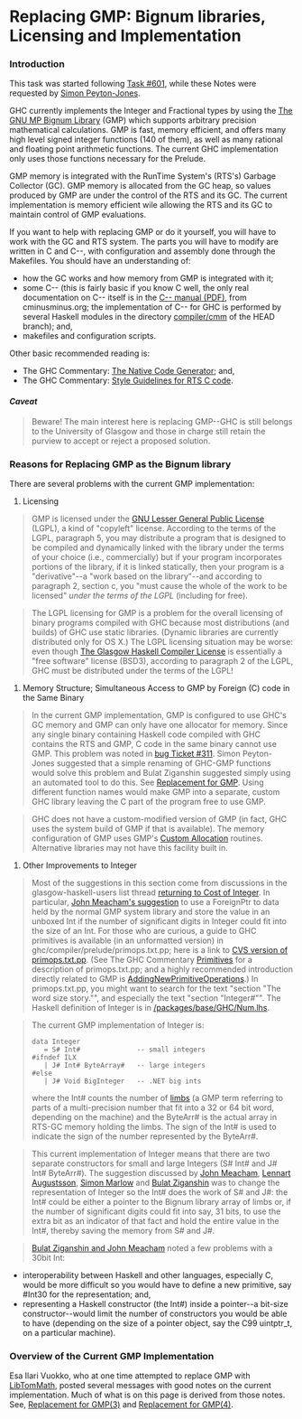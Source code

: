 # Replacing GMP: Bignum libraries, Licensing and Implementation


### Introduction



This task was started following [
Task \#601](http://hackage.haskell.org/trac/ghc/ticket/601), while these Notes were requested by [
Simon Peyton-Jones](http://www.haskell.org/pipermail/glasgow-haskell-users/2006-August/010676.html).



GHC currently implements the Integer and Fractional types by using the [
The GNU MP Bignum Library](http://swox.com/gmp/) (GMP) which supports arbitrary precision mathematical calculations.  GMP is fast, memory efficient, and offers many high level signed integer functions (140 of them), as well as many rational and floating point arithmetic functions.  The current GHC implementation only uses those functions necessary for the Prelude.  



GMP memory is integrated with the RunTime System's (RTS's) Garbage Collector (GC).  GMP memory is allocated from the GC heap, so values produced by GMP are under the control of the RTS and its GC.  The current implementation is memory efficient wile allowing the RTS and its GC to maintain control of GMP evaluations.



If you want to help with replacing GMP or do it yourself, you will have to work with the GC and RTS system.  The parts you will have to modify are written in C and C--, with configuration and assembly done through the Makefiles.  You should have an understanding of:


- how the GC works and how memory from GMP is integrated with it;
- some C-- (this is fairly basic if you know C well, the only real documentation on C-- itself is in the [
  C-- manual (PDF)](http://cminusminus.org/extern/man2.pdf), from cminusminus.org; the implementation of C-- for GHC is performed by several Haskell modules in the directory [
  compiler/cmm](http://darcs.haskell.org/ghc/compiler/cmm/) of the HEAD branch); and,
- makefiles and configuration scripts.


Other basic recommended reading is:


- The GHC Commentary: [
  The Native Code Generator](http://www.cse.unsw.edu.au/~chak/haskell/ghc/comm/the-beast/ncg.html); and,
- The GHC Commentary: [
  Style Guidelines for RTS C code](http://www.cse.unsw.edu.au/~chak/haskell/ghc/comm/rts-libs/coding-style.html).

#### *Caveat*


>
>
> Beware!  The main interest here is replacing GMP--GHC is still belongs to the University of Glasgow and those in charge still retain the purview to accept or reject a proposed solution.
>
>

### Reasons for Replacing GMP as the Bignum library



There are several problems with the current GMP implementation:


1. Licensing

>
>
> GMP is licensed under the [
> GNU Lesser General Public License](http://www.gnu.org/copyleft/lesser.html) (LGPL), a kind of "copyleft" license.  According to the terms of the LGPL, paragraph 5, you may distribute a program that is designed to be compiled and dynamically linked with the library under the terms of your choice (i.e., commercially) but if your program incorporates portions of the library, if it is linked statically, then your program is a "derivative"--a "work based on the library"--and according to paragraph 2, section c, you "must cause the whole of the work to be licensed" *under the terms of the LGPL* (including for free).  
>
>

>
>
> The LGPL licensing for GMP is a problem for the overall licensing of binary programs compiled with GHC because most distributions (and builds) of GHC use static libraries.  (Dynamic libraries are currently distributed only for OS X.)  The LGPL licensing situation may be worse: even though [
> The Glasgow Haskell Compiler License](http://cvs.haskell.org/cgi-bin/cvsweb.cgi/fptools/ghc/LICENSE?rev=1.1.26.1;content-type=text%2Fplain) is essentially a "free software" license (BSD3), according to paragraph 2 of the LGPL, GHC must be distributed under the terms of the LGPL!
>
>

1. Memory Structure; Simultaneous Access to GMP by Foreign (C) code in the Same Binary

>
>
> In the current GMP implementation, GMP is configured to use GHC's GC memory and GMP can only have one allocator for memory.  Since any single binary containing Haskell code compiled with GHC contains the RTS and GMP, C code in the same binary cannot use GMP.  This problem was noted in [
> bug Ticket \#311](http://hackage.haskell.org/trac/ghc/ticket/311).  Simon Peyton-Jones suggested that a simple renaming of GHC-GMP functions would solve this problem and Bulat Ziganshin suggested simply using an automated tool to do this.  See [
> Replacement for GMP](http://www.haskell.org/pipermail/glasgow-haskell-users/2006-August/010679.html).  Using different function names would make GMP into a separate, custom GHC library leaving the C part of the program free to use GMP.
>
>

>
>
> GHC does not have a custom-modified version of GMP (in fact, GHC uses the system build of GMP if that is available).  The memory configuration of GMP uses GMP's [
> Custom Allocation](http://swox.com/gmp/manual/Custom-Allocation.html#Custom-Allocation) routines.  Alternative libraries may not have this facility built in.
>
>

1. Other Improvements to Integer

>
>
> Most of the suggestions in this section come from discussions in the glasgow-haskell-users list thread [
> returning to Cost of Integer](http://www.haskell.org/pipermail/glasgow-haskell-users/2006-July/010654.html).  In particular, [
> John Meacham's suggestion](http://www.haskell.org/pipermail/glasgow-haskell-users/2006-July/010660.html) to use a ForeignPtr to data held by the normal GMP system library and store the value in an unboxed Int if the number of significant digits in Integer could fit into the size of an Int.  For those who are curious, a guide to GHC primitives is available (in an unformatted version) in ghc/compiler/prelude/primops.txt.pp; here is a link to [
> CVS version of primops.txt.pp](http://darcs.haskell.org/ghc/compiler/prelude/primops.txt.pp).  (See The GHC Commentary [
> Primitives](http://www.cse.unsw.edu.au/~chak/haskell/ghc/comm/rts-libs/primitives.html) for a description of primops.txt.pp; and a highly recommended introduction directly related to GMP is [AddingNewPrimitiveOperations](adding-new-primitive-operations).) In primops.txt.pp, you might want to search for the text "section "The word size story."", and especially the text "section "Integer\#"".   The Haskell definition of Integer is in [
> /packages/base/GHC/Num.lhs](http://darcs.haskell.org/packages/base/GHC/Num.lhs).
>
>

>
>
> The current GMP implementation of Integer is:
>
>
> ```wiki
> data Integer	
>    = S# Int#              -- small integers
> #ifndef ILX
>    | J# Int# ByteArray#   -- large integers
> #else
>    | J# Void BigInteger   -- .NET big ints
> ```
>
>
> where the Int\# counts the number of [
> limbs](http://swox.com/gmp/manual/Nomenclature-and-Types.html#Nomenclature-and-Types) (a GMP term referring to parts of a multi-precision number that fit into a 32 or 64 bit word, depending on the machine) and the ByteArr\# is the actual array in RTS-GC memory holding the limbs.  The sign of the Int\# is used to indicate the sign of the number represented by the ByteArr\#.  
>
>

>
>
> This current implementation of Integer means that there are two separate constructors for small and large Integers (S\# Int\# and J\# Int\# ByteArr\#).  The suggestion discussed by [
> John Meacham](http://www.haskell.org/pipermail/glasgow-haskell-users/2006-August/010670.html), [
> Lennart Augustsson](http://www.haskell.org/pipermail/glasgow-haskell-users/2006-August/010664.html), [
> Simon Marlow](http://www.haskell.org/pipermail/glasgow-haskell-users/2006-August/010677.html) and [
> Bulat Ziganshin](http://www.haskell.org/pipermail/glasgow-haskell-users/2006-August/010687.html) was to change the representation of Integer so the Int\# does the work of S\# and J\#: the Int\# could be either a pointer to the Bignum library array of limbs or, if the number of significant digits could fit into say, 31 bits, to use the extra bit as an indicator of that fact and hold the entire value in the Int\#, thereby saving the memory from S\# and J\#.  
>
>

>
>
> [
> Bulat Ziganshin and John Meacham](http://www.haskell.org/pipermail/glasgow-haskell-users/2006-August/010688.html) noted a few problems with a 30bit Int: 
>
>

- interoperability between Haskell and other languages, especially C, would be more difficult so you would have to define a new primitive, say \#Int30 for the representation; and,
- representing a Haskell constructor (the Int\#) inside a pointer--a bit-size constructor--would limit the number of constructors you would be able to have (depending on the size of a pointer object, say the C99 uintptr\_t, on a particular machine).

### Overview of the Current GMP Implementation



Esa Ilari Vuokko, who at one time attempted to replace GMP with [
LibTomMath](http://math.libtomcrypt.com/), posted several messages with good notes on the current implementation.  Much of what is on this page is derived from those notes.  See, [
Replacement for GMP(3)](http://www.haskell.org/pipermail/glasgow-haskell-users/2006-August/010669.html) and [
Replacement for GMP(4)](http://www.haskell.org/pipermail/glasgow-haskell-users/2006-August/010674.html).


